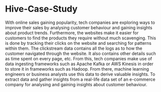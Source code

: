 # Hive-Case-Study
With online sales gaining popularity, tech companies are exploring
ways to improve their sales by analysing customer behaviour and gaining insights about
product trends. Furthermore, the websites make it easier for customers to find the products
they require without much scavenging. This is done by tracking their clicks on the website and
searching for patterns within them. The clickstream data contains all the logs as to how the
customer navigated through the website. It also contains other details such as time spent on
every page, etc. From this, tech companies make use of data ingesting frameworks such as
Apache Kafka or AWS Kinesis in order to store it in frameworks such as Hadoop. From there,
machine learning engineers or business analysts use this data to derive valuable insights. 
To extract data and gather insights from a real-life data set of an e-commerce
company for analysing and gaining insights about customer behaviour.
